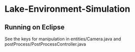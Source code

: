 # Lake-Environment-Simulation

## Running on Eclipse

See the keys for manipulation in entities/Camera.java and postProcess/PostProcessController.java
